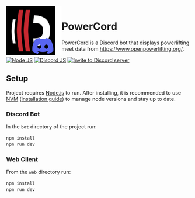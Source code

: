<img height="135" align="left" style="float: left;" alt="PowerCord logo" src="PowerCord.png">

# PowerCord

PowerCord is a Discord bot that displays powerlifting meet data from https://www.openpowerlifting.org/.

[![Node JS](https://img.shields.io/badge/node.js-23.2.0-brightgreen.svg)](https://nodejs.org/en/)
[![Discord JS](https://img.shields.io/badge/discord.js-14.16.3-orange.svg)](https://discord.js.org/)
[![Invite to Discord server](https://img.shields.io/badge/discord-invite%20to%20server-5865F2?logo=discord&logoColor=white)](https://discord.com/api/oauth2/authorize?client_id=1306740469484486697&permissions=0&scope=bot%20applications.commands)

## Setup

Project requires [Node.js](https://nodejs.org/) to run. After installing, it is recommended to use [NVM](https://github.com/nvm-sh/nvm) ([installation guide](https://www.freecodecamp.org/news/node-version-manager-nvm-install-guide/)) to manage node versions and stay up to date.

### Discord Bot

In the `bot` directory of the project run:

```sh
npm install
npm run dev
```

### Web Client

From the `web` directory run:

```sh
npm install
npm run dev
```
